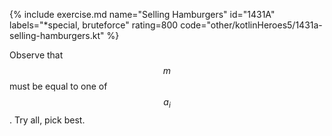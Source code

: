 {% include exercise.md name="Selling Hamburgers" id="1431A" labels="*special, bruteforce" rating=800 code="other/kotlinHeroes5/1431a-selling-hamburgers.kt" %}

Observe that $$m$$ must be equal to one of $$a_i$$.  Try all, pick best.
